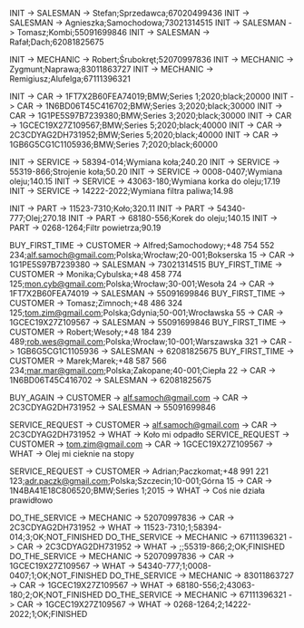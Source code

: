 [//]: # (Ten znak możesz traktować jak komentarz.)
[//]: # (W tym pliku będziemy symulować działania użytkownika.)

[//]: # (Poniżej znajdziesz wpisy reprezentujące działania użytkownika. Zastanów się nad schematem / wzorcem pojedynczego wpisu.)
[//]: # (Przy niektórych wpisach znajdziesz komentarz.)

[//]: # (Najpierw stwórzmy podstawy działania salonu samochodowego)

[//]: # (Inicjujemy sprzedawców)
[//]: # (name;surname;pesel)
INIT -> SALESMAN -> Stefan;Sprzedawca;67020499436
INIT -> SALESMAN -> Agnieszka;Samochodowa;73021314515
INIT -> SALESMAN -> Tomasz;Kombi;55091699846
INIT -> SALESMAN -> Rafał;Dach;62081825675

[//]: # (Inicjujemy mechaników)
[//]: # (name;surname;pesel)
INIT -> MECHANIC -> Robert;Śrubokręt;52070997836
INIT -> MECHANIC -> Zygmunt;Naprawa;83011863727
INIT -> MECHANIC -> Remigiusz;Alufelga;67111396321

[//]: # (Inicjujemy samochody na sprzedaż)
[//]: # (vin;brand;model;year;color;price)
INIT -> CAR -> 1FT7X2B60FEA74019;BMW;Series 1;2020;black;20000
INIT -> CAR -> 1N6BD06T45C416702;BMW;Series 3;2020;black;30000
INIT -> CAR -> 1G1PE5S97B7239380;BMW;Series 3;2020;black;30000
INIT -> CAR -> 1GCEC19X27Z109567;BMW;Series 5;2020;black;40000
INIT -> CAR -> 2C3CDYAG2DH731952;BMW;Series 5;2020;black;40000
INIT -> CAR -> 1GB6G5CG1C1105936;BMW;Series 7;2020;black;60000

[//]: # (Inicjujemy katalog usług serwisu)
[//]: # (service_code;description;price)
INIT -> SERVICE -> 58394-014;Wymiana koła;240.20
INIT -> SERVICE -> 55319-866;Strojenie koła;50.20
INIT -> SERVICE -> 0008-0407;Wymiana oleju;140.15
INIT -> SERVICE -> 43063-180;Wymiana korka do oleju;17.19
INIT -> SERVICE -> 14222-2022;Wymiana filtra paliwa;14.98

[//]: # (Inicjujemy katalog części serwisu)
[//]: # (serial_number;description;price)
INIT -> PART -> 11523-7310;Koło;320.11
INIT -> PART -> 54340-777;Olej;270.18
INIT -> PART -> 68180-556;Korek do oleju;140.15
INIT -> PART -> 0268-1264;Filtr powietrza;90.19

[//]: # (Teraz zasymulujmy sytuację, gdzie nowy klient kupuje samochód)
[//]: # (name;surname;telephone;email;country;city;postal_code;address)
BUY_FIRST_TIME -> CUSTOMER -> Alfred;Samochodowy;+48 754 552 234;alf.samoch@gmail.com;Polska;Wrocław;20-001;Bokserska 15 -> CAR -> 1G1PE5S97B7239380 -> SALESMAN -> 73021314515
BUY_FIRST_TIME -> CUSTOMER -> Monika;Cybulska;+48 458 774 125;mon.cyb@gmail.com;Polska;Wrocław;30-001;Wesoła 24 -> CAR -> 1FT7X2B60FEA74019 -> SALESMAN -> 55091699846
BUY_FIRST_TIME -> CUSTOMER -> Tomasz;Zimnoch;+48 486 324 125;tom.zim@gmail.com;Polska;Gdynia;50-001;Wrocławska 55 -> CAR -> 1GCEC19X27Z109567 -> SALESMAN -> 55091699846
BUY_FIRST_TIME -> CUSTOMER -> Robert;Wesoły;+48 184 239 489;rob.wes@gmail.com;Polska;Wrocław;10-001;Warszawska 321 -> CAR -> 1GB6G5CG1C1105936 -> SALESMAN -> 62081825675
BUY_FIRST_TIME -> CUSTOMER -> Marek;Marek;+48 587 566 234;mar.mar@gmail.com;Polska;Zakopane;40-001;Ciepła 22 -> CAR -> 1N6BD06T45C416702 -> SALESMAN -> 62081825675

[//]: # (Teraz samochód kupuje klient, który kupował już wcześniej samochód)
BUY_AGAIN -> CUSTOMER -> alf.samoch@gmail.com -> CAR -> 2C3CDYAG2DH731952 -> SALESMAN -> 55091699846

[//]: # (Następnie klient taki przyprowadza samochód do warsztatu i dokonuje naprawy)
SERVICE_REQUEST -> CUSTOMER -> alf.samoch@gmail.com -> CAR -> 2C3CDYAG2DH731952 -> WHAT -> Koło mi odpadło 
SERVICE_REQUEST -> CUSTOMER -> tom.zim@gmail.com -> CAR -> 1GCEC19X27Z109567 -> WHAT -> Olej mi cieknie na stopy 

[//]: # (Teraz do warsztatu przychodzą klienci, którzy nie kupili samochodu u tego dealera)
SERVICE_REQUEST -> CUSTOMER -> Adrian;Paczkomat;+48 991 221 123;adr.paczk@gmail.com;Polska;Szczecin;10-001;Górna 15 -> CAR -> 1N4BA41E18C806520;BMW;Series 1;2015 -> WHAT -> Coś nie działa prawidłowo

[//]: # (Później, każdy mechanik sprawdza, czy została do niego przydzielona jakaś praca.)
[//]: # (Oczywiście w takim przypadku, pisząc oprogramowanie musielibyśmy wprowadzić jakieś reguły biznesowe, żeby odzwierciedlić proces, w którym przydzielana jest praca mechanikom.)
[//]: # (Z racji, że jest to przykład edukacyjny, uprościmy sobie całość.)
[//]: # (service_code;quantity:product_code;quantity;comment;finished)

DO_THE_SERVICE -> MECHANIC -> 52070997836 -> CAR -> 2C3CDYAG2DH731952 -> WHAT -> 11523-7310;1;58394-014;3;OK;NOT_FINISHED
DO_THE_SERVICE -> MECHANIC -> 67111396321 -> CAR -> 2C3CDYAG2DH731952 -> WHAT -> ;;55319-866;2;OK;FINISHED
DO_THE_SERVICE -> MECHANIC -> 52070997836 -> CAR -> 1GCEC19X27Z109567 -> WHAT -> 54340-777;1;0008-0407;1;OK;NOT_FINISHED
DO_THE_SERVICE -> MECHANIC -> 83011863727 -> CAR -> 1GCEC19X27Z109567 -> WHAT -> 68180-556;2;43063-180;2;OK;NOT_FINISHED
DO_THE_SERVICE -> MECHANIC -> 67111396321 -> CAR -> 1GCEC19X27Z109567 -> WHAT -> 0268-1264;2;14222-2022;1;OK;FINISHED

[//]: # (Na koniec implementacji, dopisz jeszcze możliwość wyciągnięcia historii serwisowej auta na podstawie jego numeru VIN)
